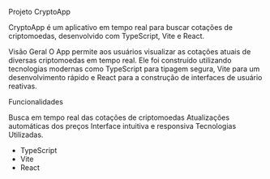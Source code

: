 
Projeto CryptoApp

CryptoApp é um aplicativo em tempo real para buscar cotações de criptomoedas, desenvolvido com TypeScript, Vite e React.

Visão Geral
O App permite aos usuários visualizar as cotações atuais de diversas criptomoedas em tempo real. Ele foi construído utilizando tecnologias modernas como TypeScript para tipagem segura, Vite para um desenvolvimento rápido e React para a construção de interfaces de usuário reativas.

Funcionalidades

Busca em tempo real das cotações de criptomoedas
Atualizações automáticas dos preços
Interface intuitiva e responsiva
Tecnologias Utilizadas.

* TypeScript
* Vite
* React
